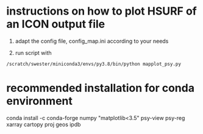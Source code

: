 # instructions on how to plot HSURF of an ICON output file

1) adapt the config file, config_map.ini according to your needs

2) run script with

` /scratch/swester/miniconda3/envs/py3.8/bin/python mapplot_psy.py `

# recommended installation for conda environment

conda install -c conda-forge numpy "matplotlib<3.5" psy-view psy-reg xarray cartopy proj geos ipdb


